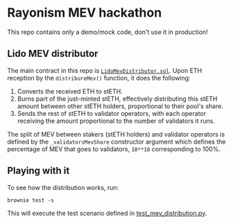 # Rayonism MEV hackathon

This repo contains only a demo/mock code, don't use it in production!


## Lido MEV distributor

The main contract in this repo is [`LidoMevDistributor.sol`](./contracts/LidoMevDistributor.sol). Upon ETH reception by the `distribureMev()` function, it does the following:

1. Converts the received ETH to stETH.
2. Burns part of the just-minted stETH, effectively distributing this stETH amount between other stETH holders, proportional to their pool's share.
3. Sends the rest of stETH to validator operators, with each operator receiving the amount proportional to the number of validators it runs.

The split of MEV between stakers (stETH holders) and validator operators is defined by the `_validatorsMevShare` constructor argument which defines the percentage of MEV that goes to validators, `10**18` corresponding to 100%.


## Playing with it

To see how the distribution works, run:

```
brownie test -s
```

This will execute the test scenario defined in [test_mev_distribution.py](./tests/test_mev_distribution.py).
